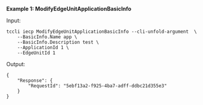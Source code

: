 **Example 1: ModifyEdgeUnitApplicationBasicInfo**



Input: 

```
tccli iecp ModifyEdgeUnitApplicationBasicInfo --cli-unfold-argument  \
    --BasicInfo.Name app \
    --BasicInfo.Description test \
    --ApplicationId 1 \
    --EdgeUnitId 1
```

Output: 
```
{
    "Response": {
        "RequestId": "5ebf13a2-f925-4ba7-adff-ddbc21d355e3"
    }
}
```


